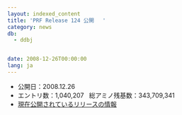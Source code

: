 ```yaml
---
layout: indexed_content
title: 'PRF Release 124 公開 　'
category: news
db:
  - ddbj


date: 2008-12-26T00:00:00
lang: ja
---
```


<ul>
    <li>公開日：2008.12.26</li>
    <li>エントリ数：1,040,207   総アミノ残基数：343,709,341</li>
    <li><a href="/latest-releases.html">現在公開されているリリースの情報</a></li>
</ul>
